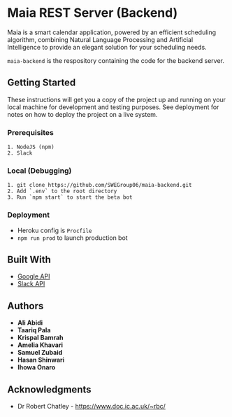 # Maia REST Server (Backend)

Maia is a smart calendar application, powered by an efficient scheduling algorithm, combining Natural Language Processing and Artificial Intelligence to provide an elegant solution for your scheduling needs.

```maia-backend``` is the respository containing the code for the backend server. 

## Getting Started

These instructions will get you a copy of the project up and running on your local machine for development and testing purposes. See deployment for notes on how to deploy the project on a live system.

### Prerequisites

```
1. NodeJS (npm)
2. Slack
```

### Local (Debugging)
```
1. git clone https://github.com/SWEGroup06/maia-backend.git
2. Add `.env` to the root directory
3. Run `npm start` to start the beta bot
```

### Deployment

- Heroku config is `Procfile`
- `npm run prod` to launch production bot

## Built With

* [Google API](https://console.developers.google.com/)
* [Slack API](https://api.slack.com/)

## Authors

* **Ali Abidi**
* **Taariq Pala**
* **Krispal Bamrah**
* **Amelia Khavari**
* **Samuel Zubaid**
* **Hasan Shinwari**
* **Ihowa Onaro**

## Acknowledgments

* Dr Robert Chatley - https://www.doc.ic.ac.uk/~rbc/
